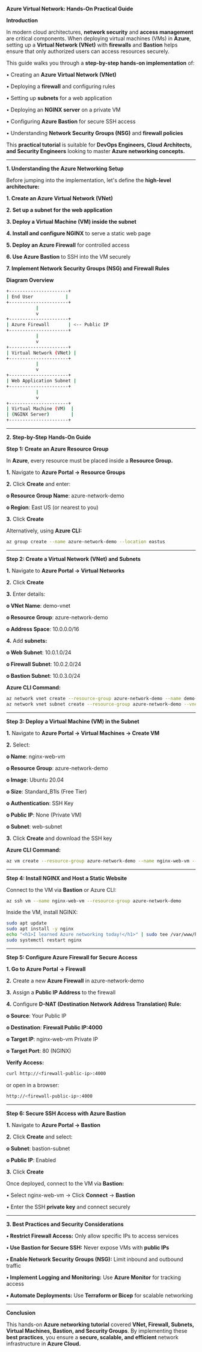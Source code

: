 **Azure Virtual Network: Hands-On Practical Guide**

**Introduction**

In modern cloud architectures, **network security** and **access management** are critical components. When deploying virtual machines (VMs) in **Azure**, setting up a **Virtual Network (VNet)** with **firewalls** and **Bastion** helps ensure that only authorized users can access resources securely.

This guide walks you through a **step-by-step hands-on implementation** of:

•	Creating an **Azure Virtual Network (VNet)**

•	Deploying a **firewall** and configuring rules

•	Setting up **subnets** for a web application

•	Deploying an **NGINX server** on a private VM

•	Configuring **Azure Bastion** for secure SSH access

•	Understanding **Network Security Groups (NSG)** and **firewall policies**

This **practical tutorial** is suitable for **DevOps Engineers, Cloud Architects, and Security Engineers** looking to master **Azure networking concepts.**

---

**1. Understanding the Azure Networking Setup**

Before jumping into the implementation, let's define the **high-level architecture:**

**1.	Create an Azure Virtual Network (VNet)**

**2.	Set up a subnet for the web application**

**3.	Deploy a Virtual Machine (VM) inside the subnet**

**4.	Install and configure NGINX** to serve a static web page

**5.	Deploy an Azure Firewall** for controlled access

**6.	Use Azure Bastion** to SSH into the VM securely

**7.	Implement Network Security Groups (NSG) and Firewall Rules**

**Diagram Overview**

```sh
+----------------------+  
| End User            |  
+----------------------+  
           |  
           v  
+----------------------+  
| Azure Firewall       | <-- Public IP  
+----------------------+  
           |  
           v  
+----------------------+  
| Virtual Network (VNet) |  
+----------------------+  
           |  
           v  
+----------------------+  
| Web Application Subnet |  
+----------------------+  
           |  
           v  
+----------------------+  
| Virtual Machine (VM)  |  
| (NGINX Server)        |  
+----------------------+
```

---

**2. Step-by-Step Hands-On Guide**

**Step 1: Create an Azure Resource Group**

In **Azure**, every resource must be placed inside a **Resource Group.**

**1.**	Navigate to **Azure Portal → Resource Groups**

**2.**	Click **Create** and enter:

**o	Resource Group Name**: azure-network-demo

**o	Region**: East US (or nearest to you)

**3.**	Click **Create**

Alternatively, using **Azure CLI:**

```sh
az group create --name azure-network-demo --location eastus
```

---

**Step 2: Create a Virtual Network (VNet) and Subnets**

**1.**	Navigate to **Azure Portal → Virtual Networks**

**2.**	Click **Create**

**3.**	Enter details:

**o	VNet Name**: demo-vnet

**o	Resource Group**: azure-network-demo

**o	Address Space**: 10.0.0.0/16

**4.**	Add **subnets:**

**o	Web Subnet**: 10.0.1.0/24

**o	Firewall Subnet**: 10.0.2.0/24

**o	Bastion Subnet**: 10.0.3.0/24

**Azure CLI Command:**

```sh
az network vnet create --resource-group azure-network-demo --name demo-vnet --address-prefix 10.0.0.0/16
az network vnet subnet create --resource-group azure-network-demo --vnet-name demo-vnet --name web-subnet --address-prefix 10.0.1.0/24
```

---

**Step 3: Deploy a Virtual Machine (VM) in the Subnet**

**1.**	Navigate to **Azure Portal → Virtual Machines → Create VM**

**2.**	Select:

**o	Name**: nginx-web-vm

**o	Resource Group**: azure-network-demo

**o	Image**: Ubuntu 20.04

**o	Size**: Standard_B1ls (Free Tier)

**o	Authentication**: SSH Key

**o	Public IP**: None (Private VM)

**o	Subnet**: web-subnet

**3.**	Click **Create** and download the SSH key

**Azure CLI Command:**

```sh
az vm create --resource-group azure-network-demo --name nginx-web-vm --vnet-name demo-vnet --subnet web-subnet --image UbuntuLTS --size Standard_B1ls --admin-username azureuser --generate-ssh-keys --public-ip-address ""
```

---

**Step 4: Install NGINX and Host a Static Website**

Connect to the VM via **Bastion** or Azure CLI:

```sh
az ssh vm --name nginx-web-vm --resource-group azure-network-demo
```

Inside the VM, install NGINX:

```sh
sudo apt update
sudo apt install -y nginx
echo "<h1>I learned Azure networking today!</h1>" | sudo tee /var/www/html/index.html
sudo systemctl restart nginx
```

---

**Step 5: Configure Azure Firewall for Secure Access**

**1.	Go to Azure Portal → Firewall**

**2.**	Create a new **Azure Firewall** in azure-network-demo

**3.**	Assign a **Public IP Address** to the firewall

**4.**	Configure **D-NAT (Destination Network Address Translation) Rule:**

**o	Source**: Your Public IP

**o	Destination**: **Firewall Public IP:4000**

**o	Target IP**: nginx-web-vm Private IP

**o	Target Port**: 80 (NGINX)

**Verify Access:**

```sh
curl http://<firewall-public-ip>:4000
```

or open in a browser:

```sh
http://<firewall-public-ip>:4000
```

---

**Step 6: Secure SSH Access with Azure Bastion**

**1.**	Navigate to **Azure Portal → Bastion**

**2.**	Click **Create** and select:

**o	Subnet**: bastion-subnet

**o	Public IP**: Enabled

**3.**	Click **Create**

Once deployed, connect to the VM via **Bastion:**

•	Select nginx-web-vm → Click **Connect** → **Bastion**

•	Enter the SSH **private key** and connect securely

---

**3. Best Practices and Security Considerations**

**•	Restrict Firewall Access:** Only allow specific IPs to access services

**•	Use Bastion for Secure SSH:** Never expose VMs with **public IPs**

**•	Enable Network Security Groups (NSG):** Limit inbound and outbound traffic

**•	Implement Logging and Monitoring:** Use **Azure Monitor** for tracking access

**•	Automate Deployments:** Use **Terraform or Bicep** for scalable networking

---

**Conclusion**

This hands-on **Azure networking tutorial** covered **VNet, Firewall, Subnets, Virtual Machines, Bastion, and Security Groups**. By implementing these **best practices**, you ensure a **secure, scalable, and efficient** network infrastructure in **Azure Cloud.**
